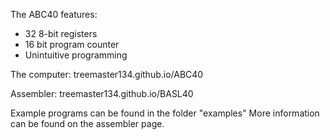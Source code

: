 The ABC40 features:

- 32 8-bit registers
- 16 bit program counter
- Unintuitive programming

The computer:
treemaster134.github.io/ABC40

Assembler:
treemaster134.github.io/BASL40

Example programs can be found in the folder "examples"
More information can be found on the assembler page.